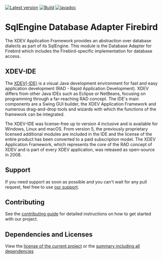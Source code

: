 [![Latest version](https://img.shields.io/maven-central/v/com.xdev-software/xapi-db-firebird)](https://mvnrepository.com/artifact/com.xdev-software/xapi-db-firebird)
[![Build](https://img.shields.io/github/actions/workflow/status/xdev-software/xapi-db-firebird/checkBuild.yml?branch=develop)](https://github.com/xdev-software/xapi-db-firebird/actions/workflows/checkBuild.yml?query=branch%3Adevelop)
[![javadoc](https://javadoc.io/badge2/com.xdev-software/xapi-db-firebird/javadoc.svg)](https://javadoc.io/doc/com.xdev-software/xapi-db-firebird)

# SqlEngine Database Adapter Firebird

The XDEV Application Framework provides an abstraction over database dialects as part of its SqlEngine. This module is
the Database Adapter for Firebird which includes the Firebird-specific implementation for database access.

## XDEV-IDE

The [XDEV(-IDE)](https://xdev.software/en/products/swing-builder) is a visual Java development environment for fast and
easy application development (RAD - Rapid Application Development). XDEV differs from other Java IDEs such as Eclipse or
NetBeans, focusing on programming through a far-reaching RAD concept. The IDE's main components are a Swing GUI builder,
the XDEV Application Framework and numerous drag-and-drop tools and wizards with which the functions of the framework
can be integrated.

The XDEV-IDE was license-free up to version 4 inclusive and is available for Windows, Linux and macOS. From version 5,
the previously proprietary licensed additional modules are included in the IDE and the license of the entire product has
been converted to a paid subscription model. The XDEV Application Framework, which represents the core of the RAD
concept of XDEV and is part of every XDEV application, was released as open-source in 2008.

## Support

If you need support as soon as possible and you can't wait for any pull request, feel free to
use [our support](https://xdev.software/en/services/support).

## Contributing

See the [contributing guide](./CONTRIBUTING.md) for detailed instructions on how to get started with our project.

## Dependencies and Licenses

View the [license of the current project](LICENSE) or
the [summary including all dependencies](https://xdev-software.github.io/xapi-db-firebird/dependencies/)
